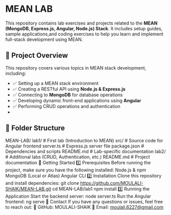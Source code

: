 # MEAN LAB  
This repository contains lab exercises and projects related to the **MEAN (MongoDB, Express.js, Angular, Node.js) Stack**.
It includes setup guides, sample applications,and coding exercises to help you learn and implement full-stack development using MEAN.

## 📌 Project Overview  
This repository covers various topics in MEAN stack development, including:  
- ✅ Setting up a MEAN stack environment  
- ✅ Creating a RESTful API using **Node.js & Express.js**  
- ✅ Connecting to **MongoDB** for database operations  
- ✅ Developing dynamic front-end applications using **Angular**  
- ✅ Performing CRUD operations and authentication
- 
## 📂 Folder Structure  
MEAN-LAB/
 lab1/              # First lab (Introduction to MEAN)
 src/           # Source code for Angular frontend
 server.ts      # Express.js server file
 package.json   # Dependencies and scripts
 README.md      # Lab-specific documentation
 lab2/              # Additional labs (CRUD, Authentication, etc.)
 README.md          # Project documentation
🚀 Getting Started
1️⃣ Prerequisites
Before running the project, make sure you have the following installed:
Node.js & npm
MongoDB (Local or Atlas)
Angular CLI
2️⃣ Installation
Clone this repository and install dependencies:
git clone https://github.com/MOULALI-SHAIK/MEAN-LAB.git
cd MEAN-LAB/lab1
npm install
3️⃣ Running the Application
Start the backend server:
node server.ts
Run the Angular frontend:
ng serve
📧 Contact
If you have any questions or issues, feel free to reach out:
📌 GitHub: MOULALI-SHAIK
📌 Email: moulali.6227@gmail.com
